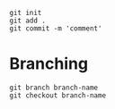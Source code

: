 ```git
git init
git add .
git commit -m 'comment'
```


# Branching

```
git branch branch-name
git checkout branch-name
```

